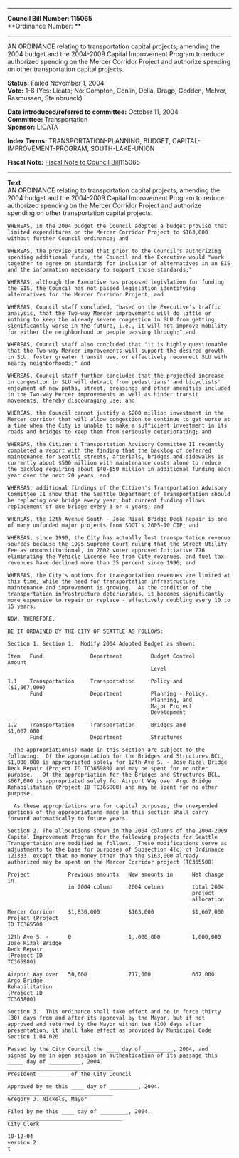* * * * *  
  
**Council Bill Number: [](#h0)[](#h2)115065**   
**Ordinance Number: **  
  
* * * * *  
  
AN ORDINANCE relating to transportation capital projects; amending the 2004 budget and the 2004-2009 Capital Improvement Program to reduce authorized spending on the Mercer Corridor Project and authorize spending on other transportation capital projects.  
  
**Status:** Failed November 1, 2004   
**Vote:** 1-8 (Yes: Licata; No: Compton, Conlin, Della, Dragp, Godden, McIver, Rasmussen, Steinbrueck)   
  
**Date introduced/referred to committee:** October 11, 2004   
**Committee:** Transportation   
**Sponsor:** LICATA   
  
**Index Terms:** TRANSPORTATION-PLANNING, BUDGET, CAPITAL-IMPROVEMENT-PROGRAM, SOUTH-LAKE-UNION  
  
**Fiscal Note:** [Fiscal Note to Council Bill](http://clerk.seattle.gov/~public/fnote/115065.htm)[](#h1)[](#h3)115065  
  
* * * * *  
  
**Text**  
    AN ORDINANCE relating to transportation capital projects; amending the  
    2004 budget and the 2004-2009 Capital Improvement Program to reduce  
    authorized spending on the Mercer Corridor Project and authorize  
    spending on other transportation capital projects.  
  
    WHEREAS, in the 2004 budget the Council adopted a budget proviso that  
    limited expenditures on the Mercer Corridor Project to $163,000  
    without further Council ordinance; and  
  
    WHEREAS, the proviso stated that prior to the Council's authorizing  
    spending additional funds, the Council and the Executive would "work  
    together to agree on standards for inclusion of alternatives in an EIS  
    and the information necessary to support those standards;"  
  
    WHEREAS, although the Executive has proposed legislation for funding  
    the EIS, the Council has not passed legislation identifying  
    alternatives for the Mercer Corridor Project; and  
  
    WHEREAS, Council staff concluded, "based on the Executive's traffic  
    analysis, that the Two-way Mercer improvements will do little or  
    nothing to keep the already severe congestion in SLU from getting  
    significantly worse in the future, i.e., it will not improve mobility  
    for either the neighborhood or people passing through;" and  
  
    WHEREAS, Council staff also concluded that "it is highly questionable  
    that the Two-way Mercer improvements will support the desired growth  
    in SLU, foster greater transit use, or effectively reconnect SLU with  
    nearby neighborhoods;" and  
  
    WHEREAS, Council staff further concluded that the projected increase  
    in congestion in SLU will detract from pedestrians' and bicyclists'  
    enjoyment of new paths, street, crossings and other amenities included  
    in the Two-way Mercer improvements as well as hinder transit  
    movements, thereby discouraging use; and  
  
    WHEREAS, the Council cannot justify a $200 million investment in the  
    Mercer corridor that will allow congestion to continue to get worse at  
    a time when the City is unable to make a sufficient investment in its  
    roads and bridges to keep them from seriously deteriorating; and  
  
    WHEREAS, the Citizen's Transportation Advisory Committee II recently  
    completed a report with the finding that the backlog of deferred  
    maintenance for Seattle streets, arterials, bridges and sidewalks is  
    currently about $500 million with maintenance costs alone to reduce  
    the backlog requiring about $40-$50 million in additional funding each  
    year over the next 20 years; and  
  
    WHEREAS, additional findings of the Citizen's Transportation Advisory  
    Committee II show that the Seattle Department of Transportation should  
    be replacing one bridge every year, but current funding allows  
    replacement of one bridge every 3 or 4 years; and  
  
    WHEREAS, the 12th Avenue South - Jose Rizal Bridge Deck Repair is one  
    of many unfunded major projects from SDOT's 2005-10 CIP; and  
  
    WHEREAS, since 1990, the City has actually lost transportation revenue  
    sources because the 1995 Supreme Court ruling that the Street Utility  
    Fee as unconstitutional, in 2002 voter approved Initiative 776  
    eliminating the Vehicle License Fee from City revenues, and fuel tax  
    revenues have declined more than 35 percent since 1996; and  
  
    WHEREAS, the City's options for transportation revenues are limited at  
    this time, while the need for transportation infrastructure  
    maintenance and improvement is growing.  As the condition of the  
    transportation infrastructure deteriorates, it becomes significantly  
    more expensive to repair or replace - effectively doubling every 10 to  
    15 years.  
  
    NOW, THEREFORE,  
  
    BE IT ORDAINED BY THE CITY OF SEATTLE AS FOLLOWS:  
  
    Section 1. Section 1.  Modify 2004 Adopted Budget as shown:  
  
    Item   Fund               Department         Budget Control      Amount  
                                                 Level  
  
    1.1    Transportation     Transportation     Policy and          ($1,667,000)  
           Fund               Department         Planning - Policy,  
                                                 Planning, and  
                                                 Major Project  
                                                 Development  
  
    1.2    Transportation     Transportation     Bridges and         $1,667,000  
           Fund               Department         Structures  
  
      The appropriation(s) made in this section are subject to the  
    following:  Of the appropriation for the Bridges and Structures BCL,  
    $1,000,000 is appropriated solely for 12th Ave S. - Jose Rizal Bridge  
    Deck Repair (Project ID TC365980) and may be spent for no other  
    purpose.   Of the appropriation for the Bridges and Structures BCL,  
    $667,000 is appropriated solely for Airport Way over Argo Bridge  
    Rehabilitation (Project ID TC365800) and may be spent for no other  
    purpose.  
  
      As these appropriations are for capital purposes, the unexpended  
    portions of the appropriations made in this section shall carry  
    forward automatically to future years.  
  
    Section 2. The allocations shown in the 2004 columns of the 2004-2009  
    Capital Improvement Program for the following projects for Seattle  
    Transportation are modified as follows.  These modifications serve as  
    adjustments to the base for purposes of Subsection 4(c) of Ordinance  
    121333, except that no money other than the $163,000 already  
    authorized may be spent on the Mercer Corridor project (TC365500)  
  
    Project            Previous amounts   New amounts in      Net change in  
                       in 2004 column     2004 column         total 2004  
                                                              project  
                                                              allocation  
  
    Mercer Corridor    $1,830,000         $163,000            $1,667,000  
    Project (Project  
    ID TC365500  
  
    12th Ave S. -      0                  1,.000,000          1,000,000  
    Jose Rizal Bridge  
    Deck Repair  
    (Project ID  
    TC365980)  
  
    Airport Way over   50,000             717,000             667,000  
    Argo Bridge  
    Rehabilitation  
    (Project ID  
    TC365800)  
  
    Section 3.  This ordinance shall take effect and be in force thirty  
    (30) days from and after its approval by the Mayor, but if not  
    approved and returned by the Mayor within ten (10) days after  
    presentation, it shall take effect as provided by Municipal Code  
    Section 1.04.020.  
  
    Passed by the City Council the ____ day of _________, 2004, and  
    signed by me in open session in authentication of its passage this  
    _____ day of __________, 2004.  
    _________________________________  
    President __________of the City Council  
  
    Approved by me this ____ day of _________, 2004.  
    _________________________________  
    Gregory J. Nickels, Mayor  
  
    Filed by me this ____ day of _________, 2004.  
    ____________________________________  
    City Clerk  
  
    10-12-04  
    version 2  
    t  
